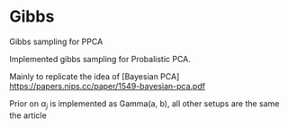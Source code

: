 # Gibbs
Gibbs sampling for PPCA


Implemented gibbs sampling for Probalistic PCA.

Mainly to replicate the idea of [Bayesian PCA] https://papers.nips.cc/paper/1549-bayesian-pca.pdf 

Prior on $\alpha_j$ is implemented as Gamma(a, b), all other setups are the same the article
